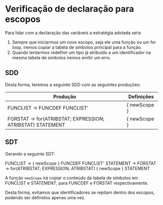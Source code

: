 # Verificação de declaração para escopos

Para lidar com a declaração das variáveis a estratégia adotada seŕa:

1. Sempre que iniciarmos um novo escopo, seja ele uma função ou um for loop, iremos copiar a tabela de símbolos principal para a função.
2. Quando tentarmos redefinir um tipo já atribuído a um identificador na mesma tabela de símbolos iremos emitir um erro.

## SDD

Desta forma, teremos a seguinte SDD com as seguintes produções:

| Produção                                                                | Definições                        |
|-------------------------------------------------------------------------|-----------------------------------|
| FUNCLIST -> FUNCDEF FUNCLIST'                                           | { newScope }                      |
| FORSTAT -> for(ATRIBSTAT; EXPRESSION; ATRIBSTAT) STATEMENT              | { newScope }                      |

## SDT

Gerando a seguinte SDT:

FUNCLIST -> { newScope } FUNCDEF FUNCLIST'
STATEMENT -> FORSTAT -> for(ATRIBSTAT; EXPRESSION; ATRIBSTAT) { newScope } STATEMENT 

A função `newScope` irá copiar o conteúdo da tabela de símbolos em FUNCLIST e STATEMENT, para FUNCDEF e FORSTAT respectivamente.

Desta forma, evitamos que identificadores se repitam dentro dos escopos, podendo ser definidos apenas uma vez.
